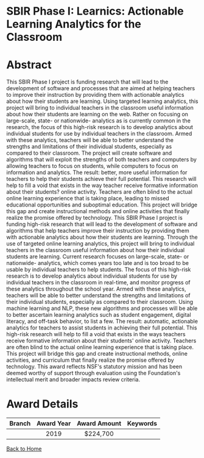 
SBIR Phase I: Learnics: Actionable Learning Analytics for the Classroom
=======================================================================

# Abstract


This SBIR Phase I project is funding research that will lead to the development of software and processes that are aimed at helping teachers to improve their instruction by providing them with actionable analytics about how their students are learning. Using targeted learning analytics, this project will bring to individual teachers in the classroom useful information about how their students are learning on the web. Rather on focusing on large-scale, state- or nationwide- analytics as is currently common in the research, the focus of this high-risk research is to develop analytics about individual students for use by individual teachers in the classroom. Armed with these analytics, teachers will be able to better understand the strengths and limitations of their individual students, especially as compared to their classroom. The project will create software and algorithms that will exploit the strengths of both teachers and computers by allowing teachers to focus on students, while computers to focus on information and analytics. The result: better, more useful information for teachers to help their students achieve their full potential. This research will help to fill a void that exists in the way teacher receive formative information about their students? online activity. Teachers are often blind to the actual online learning experience that is taking place, leading to missed educational opportunities and suboptimal education. This project will bridge this gap and create instructional methods and online activities that finally realize the promise offered by technology. This SBIR Phase I project is funding high-risk research that will lead to the development of software and algorithms that help teachers improve their instruction by providing them with actionable analytics about how their students are learning. Through the use of targeted online learning analytics, this project will bring to individual teachers in the classroom useful information about how their individual students are learning. Current research focuses on large-scale, state- or nationwide- analytics, which comes years too late and is too broad to be usable by individual teachers to help students. The focus of this high-risk research is to develop analytics about individual students for use by individual teachers in the classroom in real-time, and monitor progress of these analytics throughout the school year. Armed with these analytics, teachers will be able to better understand the strengths and limitations of their individual students, especially as compared to their classroom. Using machine learning and NLP, these new algorithms and processes will be able to better ascertain learning analytics such as student engagement, digital literacy, and off-task behavior, to list a few. The result: automatic, actionable analytics for teachers to assist students in achieving their full potential. This high-risk research will help to fill a void that exists in the ways teachers receive formative information about their students' online activity. Teachers are often blind to the actual online learning experience that is taking place. This project will bridge this gap and create instructional methods, online activities, and curriculum that finally realize the promise offered by technology. This award reflects NSF's statutory mission and has been deemed worthy of support through evaluation using the Foundation's intellectual merit and broader impacts review criteria.  

# Award Details

|Branch|Award Year|Award Amount|Keywords|
| :---: | :---: | :---: | :---: |
||2019|$224,700||
  
  


[Back to Home](https://github.com/chrischow/dod_sbir_awards/JT/#482)